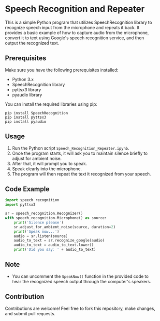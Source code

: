 # Speech Recognition and Repeater

This is a simple Python program that utilizes SpeechRecognition library to recognize speech input from the microphone and repeats it back. It provides a basic example of how to capture audio from the microphone, convert it to text using Google's speech recognition service, and then output the recognized text.

## Prerequisites

Make sure you have the following prerequisites installed:

- Python 3.x
- SpeechRecognition library
- pyttsx3 library
- pyaudio library

You can install the required libraries using pip:

```
pip install SpeechRecognition
pip install pyttsx3
pip install pyaudio
```

## Usage

1. Run the Python script `Speech_Recognition_Repeater.ipynb`.
2. Once the program starts, it will ask you to maintain silence briefly to adjust for ambient noise.
3. After that, it will prompt you to speak.
4. Speak clearly into the microphone.
5. The program will then repeat the text it recognized from your speech.

## Code Example

```python
import speech_recognition
import pyttsx3

sr = speech_recognition.Recognizer()
with speech_recognition.Microphone() as source:
    print('Silence please')
    sr.adjust_for_ambient_noise(source, duration=2)
    print('Speak now...')
    audio = sr.listen(source)
    audio_to_text = sr.recognize_google(audio)
    audio_to_text = audio_to_text.lower()
    print('Did you say: ' + audio_to_text)
```

## Note

- You can uncomment the `SpeakNow()` function in the provided code to hear the recognized speech output through the computer's speakers.

## Contribution

Contributions are welcome! Feel free to fork this repository, make changes, and submit pull requests.
